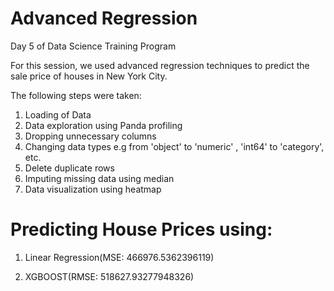 # Advanced Regression

Day 5 of Data Science Training Program

For this session, we used advanced regression techniques to predict the sale price of houses in New York City.

The following steps were taken:

1. Loading of Data
2. Data exploration using Panda profiling
3. Dropping unnecessary columns
4. Changing data types e.g from 'object' to 'numeric' , 'int64' to 'category', etc.
5. Delete duplicate rows
6. Imputing missing data using median
7. Data visualization using heatmap

# Predicting House Prices using:
1. Linear Regression(MSE: 466976.5362396119)

2. XGBOOST(RMSE: 518627.93277948326)
